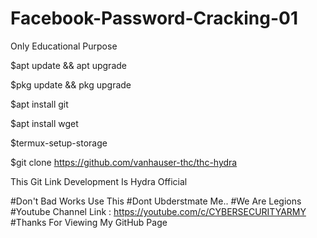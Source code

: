 # Facebook-Password-Cracking-01
Only Educational Purpose 

$apt update && apt upgrade

$pkg update && pkg upgrade

$apt install git

$apt install wget

$termux-setup-storage

$git clone https://github.com/vanhauser-thc/thc-hydra

   This Git Link Development Is Hydra Official

#Don't Bad Works Use This
#Dont Ubderstmate Me..
#We Are Legions
#Youtube Channel Link : https://youtube.com/c/CYBERSECURITYARMY
#Thanks For Viewing My GitHub Page
